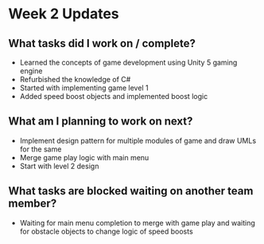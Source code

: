# Week 2 Updates

## What tasks did I work on / complete?
- Learned the concepts of game development using Unity 5 gaming engine
- Refurbished the knowledge of C#
- Started with implementing game level 1
- Added speed boost objects and implemented boost logic


## What am I planning to work on next?
- Implement design pattern for multiple modules of game and draw UMLs for the same
- Merge game play logic with main menu
- Start with level 2 design

## What tasks are blocked waiting on another team member?
- Waiting for main menu completion to merge with game play and waiting for obstacle objects to change logic of speed boosts